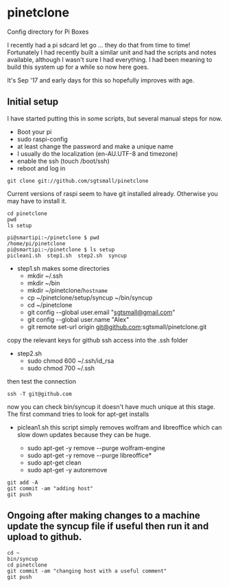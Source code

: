 # pinetclone
Config directory for Pi Boxes

I recently had a pi sdcard let go ... they do that from time to time!
Fortunately I had recently built a similar unit and had the scripts and notes available, although I wasn't sure I had everything. I had been meaning to build this system up for a while so now here goes.

It's Sep '17 and early days for this so hopefully improves with age.

## Initial setup

I have started putting this in some scripts, but several manual steps for now.

 - Boot your pi
 - sudo raspi-config
 - at least change the password and make a unique name
 - I usually do the localization (en-AU.UTF-8 and timezone)
 - enable the ssh (touch /boot/ssh)
 - reboot and log in

```
git clone git://github.com/sgtsmall/pinetclone
```

Current versions of raspi seem to have git installed already. Otherwise you may have to install it.

```
cd pinetclone
pwd
ls setup
```

```
pi@smartipi:~/pinetclone $ pwd
/home/pi/pinetclone
pi@smartipi:~/pinetclone $ ls setup
piclean1.sh  step1.sh  step2.sh  syncup
```
 - step1.sh    makes some directories 
 	- mkdir ~/.ssh
 	- mkdir ~/bin
 	- mkdir ~/pinetclone/`hostname`
 	- cp ~/pinetclone/setup/syncup ~/bin/syncup
 	- cd ~/pinetclone
	- git config --global user.email "sgtsmall@gmail.com"
 	- git config --global user.name "Alex"
	- git remote set-url origin git@github.com:sgtsmall/pinetclone.git


copy the relevant keys for github ssh access into the .ssh folder

 - step2.sh
	 - sudo chmod 600 ~/.ssh/id_rsa
	 - sudo chmod 700 ~/.ssh

then test the connection
```
ssh -T git@github.com
```

 now you can check bin/syncup it doesn't have much unique at this stage.
The first command tries to look for apt-get installs

 - piclean1.sh   this script simply removes wolfram and libreoffice which can slow down updates because they can be huge.

	- sudo apt-get -y remove --purge wolfram-engine
	- sudo apt-get -y remove --purge libreoffice*
	- sudo apt-get clean
	- sudo apt-get -y autoremove

```
git add -A
git commit -am "adding host"
git push
```

## Ongoing  after making changes to a machine update the syncup file if useful then run it and upload to github.

```
cd ~
bin/syncup
cd pinetclone
git commit -am "changing host with a useful comment"
git push
```
